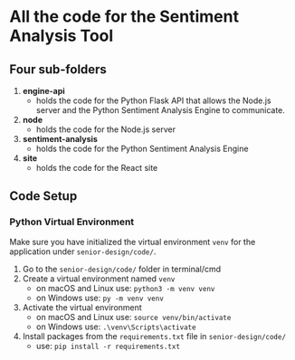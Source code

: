 # All the code for the Sentiment Analysis Tool

## Four sub-folders
1. **engine-api**
    - holds the code for the Python Flask API that allows the Node.js server and the Python Sentiment Analysis Engine to communicate.
2. **node**
    - holds the code for the Node.js server
3. **sentiment-analysis**
    - holds the code for the Python Sentiment Analysis Engine
4. **site**
    - holds the code for the React site
    
## Code Setup

### Python Virtual Environment

Make sure you have initialized the virtual environment `venv` for the application under `senior-design/code/`.
1. Go to the `senior-design/code/` folder in terminal/cmd
2. Create a virtual environment named `venv`
    - on macOS and Linux use: `python3 -m venv venv`
    - on Windows use: `py -m venv venv`
3. Activate the virtual environment
    - on macOS and Linux use: `source venv/bin/activate`
    - on Windows use: `.\venv\Scripts\activate`
4. Install packages from the `requirements.txt` file in `senior-design/code/`
    - use: `pip install -r requirements.txt`